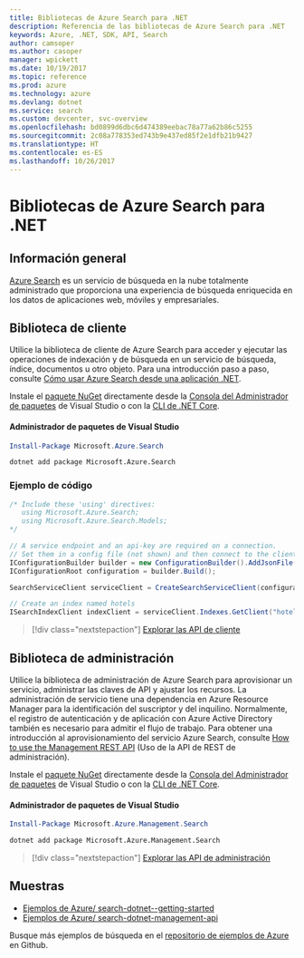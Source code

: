 ```yaml
---
title: Bibliotecas de Azure Search para .NET
description: Referencia de las bibliotecas de Azure Search para .NET
keywords: Azure, .NET, SDK, API, Search
author: camsoper
ms.author: casoper
manager: wpickett
ms.date: 10/19/2017
ms.topic: reference
ms.prod: azure
ms.technology: azure
ms.devlang: dotnet
ms.service: search
ms.custom: devcenter, svc-overview
ms.openlocfilehash: bd0899d6dbc6d474389eebac78a77a62b86c5255
ms.sourcegitcommit: 2c08a778353ed743b9e437ed85f2e1dfb21b9427
ms.translationtype: HT
ms.contentlocale: es-ES
ms.lasthandoff: 10/26/2017
---
```

# <a name="azure-search-libraries-for-net"></a>Bibliotecas de Azure Search para .NET

## <a name="overview"></a>Información general

[Azure Search](https://docs.microsoft.com/azure/search/search-what-is-azure-search) es un servicio de búsqueda en la nube totalmente administrado que proporciona una experiencia de búsqueda enriquecida en los datos de aplicaciones web, móviles y empresariales.

## <a name="client-library"></a>Biblioteca de cliente

Utilice la biblioteca de cliente de Azure Search para acceder y ejecutar las operaciones de indexación y de búsqueda en un servicio de búsqueda, índice, documentos u otro objeto. Para una introducción paso a paso, consulte [Cómo usar Azure Search desde una aplicación .NET](https://docs.microsoft.com/azure/search/search-howto-dotnet-sdk).

Instale el [paquete NuGet](https://www.nuget.org/packages/Microsoft.Azure.Search) directamente desde la [Consola del Administrador de paquetes][PackageManager] de Visual Studio o con la [CLI de .NET Core][DotNetCLI].

#### <a name="visual-studio-package-manager"></a>Administrador de paquetes de Visual Studio

```powershell
Install-Package Microsoft.Azure.Search
```

```bash
dotnet add package Microsoft.Azure.Search
```

### <a name="code-example"></a>Ejemplo de código

```csharp
/* Include these 'using' directives:
   using Microsoft.Azure.Search;
   using Microsoft.Azure.Search.Models;
*/

// A service endpoint and an api-key are required on a connection.
// Set them in a config file (not shown) and then connect to the client.
IConfigurationBuilder builder = new ConfigurationBuilder().AddJsonFile("appsettings.json");
IConfigurationRoot configuration = builder.Build();

SearchServiceClient serviceClient = CreateSearchServiceClient(configuration);

// Create an index named hotels
ISearchIndexClient indexClient = serviceClient.Indexes.GetClient("hotels");

```

> [!div class="nextstepaction"]
> [Explorar las API de cliente](/dotnet/api/overview/azure/search/client)


## <a name="management-library"></a>Biblioteca de administración

Utilice la biblioteca de administración de Azure Search para aprovisionar un servicio, administrar las claves de API y ajustar los recursos. La administración de servicio tiene una dependencia en Azure Resource Manager para la identificación del suscriptor y del inquilino. Normalmente, el registro de autenticación y de aplicación con Azure Active Directory también es necesario para admitir el flujo de trabajo. Para obtener una introducción al aprovisionamiento del servicio Azure Search, consulte [How to use the Management REST API](https://docs.microsoft.com/rest/api/searchmanagement/search-howto-management-rest-api) (Uso de la API de REST de administración).

Instale el [paquete NuGet](https://www.nuget.org/packages/Microsoft.Azure.Management.Search) directamente desde la [Consola del Administrador de paquetes][PackageManager] de Visual Studio o con la [CLI de .NET Core][DotNetCLI].

#### <a name="visual-studio-package-manager"></a>Administrador de paquetes de Visual Studio

```powershell
Install-Package Microsoft.Azure.Management.Search
```

```bash
dotnet add package Microsoft.Azure.Management.Search
```

> [!div class="nextstepaction"]
> [Explorar las API de administración](/dotnet/api/overview/azure/search/management)

## <a name="samples"></a>Muestras

 + [Ejemplos de Azure/ search-dotnet--getting-started](https://github.com/Azure-Samples/search-dotnet-getting-started)
 + [Ejemplos de Azure/ search-dotnet-management-api](https://github.com/Azure-Samples/search-dotnet-management-api)

Busque más ejemplos de búsqueda en el [repositorio de ejemplos de Azure](https://github.com/Azure-Samples/) en Github.

[PackageManager]: https://docs.microsoft.com/nuget/tools/package-manager-console
[DotNetCLI]: https://docs.microsoft.com/dotnet/core/tools/dotnet-add-package
